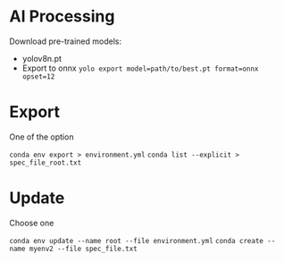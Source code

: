 # AI Processing

Download pre-trained models:
 - yolov8n.pt
  - Export to onnx `yolo export model=path/to/best.pt format=onnx opset=12`
# Export

One of the option

`conda env export > environment.yml`
`conda list --explicit > spec_file_root.txt`

# Update
Choose one

`conda env update --name root --file environment.yml`
`conda create --name myenv2 --file spec_file.txt`
